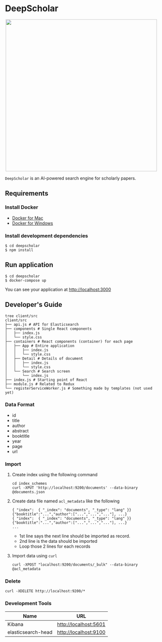 # DeepScholar
<p align="center"><img src="https://github.com/paperai/deepscholar/blob/master/deepscholar_logo.png" width="500"></p>

`DeepScholar` is an AI-powered search engine for scholarly papers.

## Requirements

### Install Docker
- [Docker for Mac](https://www.docker.com/docker-mac)
- [Docker for Windows](https://www.docker.com/docker-windows)

### Install development dependencies

```
$ cd deepscholar
$ npm install
```

## Run application

```
$ cd deepscholar
$ docker-compose up
```

You can see your application at [http://localhost:3000](http://localhost:3000)

## Developer's Guide
```
tree client/src
client/src
├── api.js # API for Elasticsearch
├── components # Single React components
│   ├── index.js
│   └── style.css
├── containers # React components (container) for each page
│   ├── App # Entire application
│   │   ├── index.js
│   │   └── style.css
│   ├── Detail # Details of document
│   │   ├── index.js
│   │   └── style.css
│   └── Search # Search screen
│       └── index.js
├── index.js # Starting point of React
├── module.js # Related to Redux
└── registerServiceWorker.js # Something made by templates (not used yet)
```

### Data Format
* id
* title
* author
* abstract
* booktitle
* year
* page
* url

### Import

1. Create index using the following command
    ```
    cd index_schemes
    curl -XPUT 'http://localhost:9200/documents' --data-binary @documents.json
    ```

2. Create data file named `acl_metadata` like the following  
    ```
    { "index":  { "_index": "documents", "_type": "lang" }}
    {"booktitle":"...","author":["...","...","..."], ...}
    { "index":  { "_index": "documents", "_type": "lang" }}
    {"booktitle":"...","author":["...","...","..."], ...}
    ...
    ```

    - 1st line says the next line should be imported as record.
    - 2nd line is the data should be imported
    - Loop those 2 lines for each records

3. Import data using `curl`
    ```
    curl -XPOST "localhost:9200/documents/_bulk" --data-binary @acl_metadata
    ```

### Delete
```
curl -XDELETE http://localhost:9200/*
```

### Development Tools

|        Name        |                      URL                       |
| ------------------ | ---------------------------------------------- |
| Kibana             | [http://localhost:5601](http://localhost:5601) |
| elasticsearch-head | [http://localhost:9100](http://localhost:9100) |
